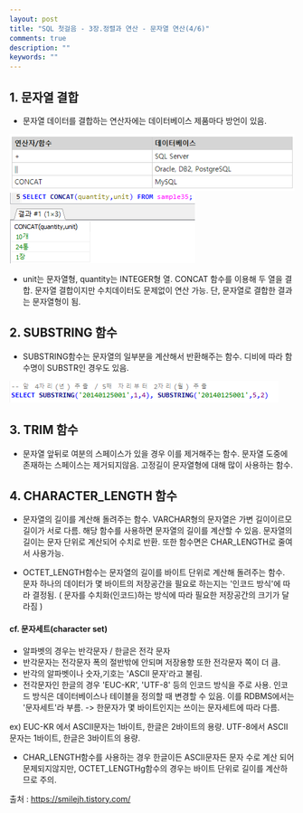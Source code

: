 ```yaml
---
layout: post
title: "SQL 첫걸음 - 3장.정렬과 연산 - 문자열 연산(4/6)" 
comments: true
description: ""
keywords: ""
---
```


## 1. 문자열 결합
- 문자열 데이터를 결합하는 연산자에는 데이터베이스 제품마다 방언이 있음.

![68453621](/images/sql_first_step/68453621.png)
![99DA02465B872ED702](/images/sql_first_step/99DA02465B872ED702.png)

- unit는 문자열형, quantity는 INTEGER형 열. CONCAT 함수를 이용해 두 열을 결합. 문자열 결합이지만 수치데이터도 문제없이 연산 가능. 단, 문자열로 결합한 결과는 문자열형이 됨.


## 2. SUBSTRING 함수
- SUBSTRING함수는 문자열의 일부분을 계산해서 반환해주는 함수. 디비에 따라 함수명이 SUBSTR인 경우도 있음. 

![99E841465B872F1B0E](/images/sql_first_step/99E841465B872F1B0E.png)


## 3. TRIM 함수
- 문자열 앞뒤로 여분의 스페이스가 있을 경우 이를 제거해주는 함수. 문자열 도중에 존재하는 스페이스는 제거되지않음. 고정길이 문자열형에 대해 많이 사용하는 함수.


## 4. CHARACTER_LENGTH 함수
- 문자열의 길이를 계산해 돌려주는 함수. VARCHAR형의 문자열은 가변 길이이르모 길이가 서로 다름. 해당 함수를 사용하면 문자열의 길이를 계산할 수 있음. 문자열의 길이는 문자 단위로 계산되어 수치로 반환. 또한 함수면은 CHAR_LENGTH로 줄여서 사용가능. 

- OCTET_LENGTH함수는 문자열의 길이를 바이트 단위로 계산해 돌려주는 함수. 문자 하나의 데이터가 몇 바이트의 저장공간을 필요로 하는지는 '인코드 방식'에 따라 결정됨. ( 문자를 수치화(인코드)하는 방식에 따라 필요한 저장공간의 크기가 달라짐 ) 

#### cf. 문자세트(character set)
- 알파벳의 경우는 반각문자 / 한글은 전각 문자
- 반각문자는 전각문자 폭의 절반밖에 안되며 저장용향 또한 전각문자 쪽이 더 큼. 
- 반각의 알파벳이나 숫자,기호는 'ASCII 문자'라고 불림.
- 전각문자인  한글의 경우 'EUC-KR', 'UTF-8' 등의 인코드 방식을 주로 사용. 인코드 방식은 데이터베이스나 테이블을 정의할 때 변경할 수 있음. 이를 RDBMS에서는 '문자세트'라 부름. 
-> 한문자가 몇 바이트인지는 쓰이는 문자세트에 따라 다름.

ex) EUC-KR 에서 ASCII문자는 1바이트, 한글은 2바이트의 용량.
      UTF-8에서 ASCII문자는 1바이트, 한글은 3바이트의 용량.

- CHAR_LENGTH함수를 사용하는 경우  한글이든 ASCII문자든 문자 수로 계산 되어 문제되지않지만,
OCTET_LENGTHg함수의 경우는 바이트 단위로 길이를 계산하므로 주의.


출처 : https://smilejh.tistory.com/